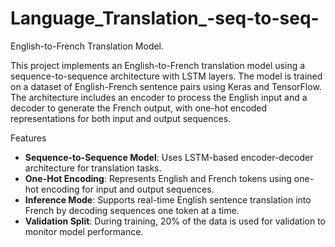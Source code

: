 # Language_Translation_-seq-to-seq-
English-to-French Translation Model.

This project implements an English-to-French translation model using a sequence-to-sequence architecture with LSTM layers.
The model is trained on a dataset of English-French sentence pairs using Keras and TensorFlow.
The architecture includes an encoder to process the English input and a decoder to generate the French output, with one-hot encoded representations for both input and output sequences.

Features

- **Sequence-to-Sequence Model**: Uses LSTM-based encoder-decoder architecture for translation tasks.
- **One-Hot Encoding**: Represents English and French tokens using one-hot encoding for input and output sequences.
- **Inference Mode**: Supports real-time English sentence translation into French by decoding sequences one token at a time.
- **Validation Split**: During training, 20% of the data is used for validation to monitor model performance.
